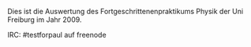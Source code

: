 Dies ist die Auswertung des Fortgeschrittenenpraktikums Physik der Uni Freiburg im Jahr 2009.

IRC: #testforpaul auf freenode